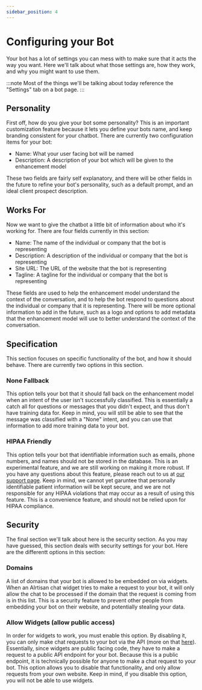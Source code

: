 ```yaml
---
sidebar_position: 4
---
```


# Configuring your Bot
Your bot has a lot of settings you can mess with to make sure that it acts the way you want. Here we'll talk about what those settings are, how they work, and why you might want to use them.

:::note
Most of the things we'll be talking about today reference the "Settings" tab on a bot page.
:::
## Personality
First off, how do you give your bot some personality? This is an important customization feature because it lets you define your bots name, and keep branding consistent for your chatbot. There are currently two configuration items for your bot:

- Name: What your user facing bot will be named
- Description: A description of your bot which will be given to the enhancement model

These two fields are fairly self explanatory, and there will be other fields in the future to refine your bot's personality, such as a default prompt, and an ideal client prospect description.

## Works For
Now we want to give the chatbot a little bit of information about who it's working for. There are four fields currently in this section:

- Name: The name of the individual or company that the bot is representing
- Description: A description of the individual or company that the bot is representing
- Site URL: The URL of the website that the bot is representing
- Tagline: A tagline for the individual or company that the bot is representing

These fields are used to help the enhancement model understand the context of the conversation, and to help the bot respond to questions about the individual or company that it is representing. There will be more optional information to add in the future, such as a logo and options to add metadata that the enhancement model will use to better understand the context of the conversation.

## Specification
This section focuses on specific functionality of the bot, and how it should behave. There are currently two options in this section.

### None Fallback
This option tells your bot that it should fall back on the enhancement model when an intent of the user isn't successfully classified. This is essentially a catch all for questions or messages that you didn't expect, and thus don't have training data for. Keep in mind, you will still be able to see that the message was classified with a "None" intent, and you can use that information to add more training data to your bot.

### HIPAA Friendly
This option tells your bot that identifiable information such as emails, phone numbers, and names should not be stored in the database. This is an experimental feature, and we are still working on making it more robust. If you have any questions about this feature, please reach out to us at [our support page](https://airtisan.app/help/support). Keep in mind, we cannot yet garuntee that personally identifiable patient information will be kept secure, and we are not responsible for any HIPAA violations that may occur as a result of using this feature. This is a convenience feature, and should not be relied upon for HIPAA compliance.

## Security
The final section we'll talk about here is the security section. As you may have guessed, this section deals with security settings for your bot. Here are the differentt options in this section:

### Domains
A list of domains that your bot is allowed to be embedded on via widgets. When an AIrtisan chat widget tries to make a request to your bot, it will only allow the chat to be processed if the domain that the request is coming from is in this list. This is a security feature to prevent other people from embedding your bot on their website, and potentially stealing your data.

### Allow Widgets (allow public access)
In order for widgets to work, you must enable this option. By disabling it, you can only make chat requests to your bot via the API (more on that [here](/docs/using-the-api/intro)). Essentially, since widgets are public facing code, they have to make a request to a public API endpoint for your bot. Because this is a public endpoint, it is technically possible for anyone to make a chat request to your bot. This option allows you to disable that functionality, and only allow requests from your own website. Keep in mind, if you disable this option, you will not be able to use widgets.
